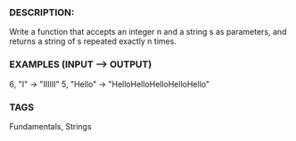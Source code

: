 ### DESCRIPTION:

Write a function that accepts an integer n and a string s as parameters, and returns a string of s repeated exactly n times.

### EXAMPLES (INPUT --> OUTPUT)

6, "I" -> "IIIIII"
5, "Hello" -> "HelloHelloHelloHelloHello"

### TAGS

Fundamentals, Strings
